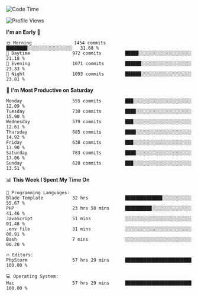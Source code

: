 <!--START_SECTION:waka-->
![Code Time](http://img.shields.io/badge/Code%20Time-3%2C363%20hrs%2033%20mins-blue)

![Profile Views](http://img.shields.io/badge/Profile%20Views-1-blue)

**I'm an Early 🐤** 

```text
🌞 Morning                1454 commits        ████████░░░░░░░░░░░░░░░░░   31.68 % 
🌆 Daytime                972 commits         █████░░░░░░░░░░░░░░░░░░░░   21.18 % 
🌃 Evening                1071 commits        ██████░░░░░░░░░░░░░░░░░░░   23.33 % 
🌙 Night                  1093 commits        ██████░░░░░░░░░░░░░░░░░░░   23.81 % 
```
📅 **I'm Most Productive on Saturday** 

```text
Monday                   555 commits         ███░░░░░░░░░░░░░░░░░░░░░░   12.09 % 
Tuesday                  730 commits         ████░░░░░░░░░░░░░░░░░░░░░   15.90 % 
Wednesday                579 commits         ███░░░░░░░░░░░░░░░░░░░░░░   12.61 % 
Thursday                 685 commits         ████░░░░░░░░░░░░░░░░░░░░░   14.92 % 
Friday                   638 commits         ███░░░░░░░░░░░░░░░░░░░░░░   13.90 % 
Saturday                 783 commits         ████░░░░░░░░░░░░░░░░░░░░░   17.06 % 
Sunday                   620 commits         ███░░░░░░░░░░░░░░░░░░░░░░   13.51 % 
```


📊 **This Week I Spent My Time On** 

```text
💬 Programming Languages: 
Blade Template           32 hrs              ██████████████░░░░░░░░░░░   55.67 % 
PHP                      23 hrs 50 mins      ██████████░░░░░░░░░░░░░░░   41.46 % 
JavaScript               51 mins             ░░░░░░░░░░░░░░░░░░░░░░░░░   01.48 % 
.env file                31 mins             ░░░░░░░░░░░░░░░░░░░░░░░░░   00.91 % 
Bash                     7 mins              ░░░░░░░░░░░░░░░░░░░░░░░░░   00.20 % 

🔥 Editors: 
PhpStorm                 57 hrs 29 mins      █████████████████████████   100.00 % 

💻 Operating System: 
Mac                      57 hrs 29 mins      █████████████████████████   100.00 % 
```


<!--END_SECTION:waka-->
